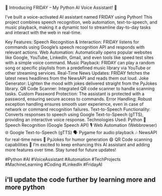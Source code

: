 🚀 Introducing FRIDAY – My Python AI Voice Assistant! 🤖

I’ve built a voice-activated AI assistant named FRIDAY using Python! This project combines speech recognition, web automation, text-to-speech, and music playback, making it a dynamic tool to streamline day-to-day tasks and interact with the web in real-time.

Key Features:
Speech Recognition & Interaction: FRIDAY listens for commands using Google’s speech recognition API and responds with relevant actions.
Web Automation: Automatically opens popular websites like Google, YouTube, LinkedIn, Gmail, and even tools like speed test sites with a simple voice command.
Music Playback: FRIDAY can play a random song or specific playlists from a predefined music library via YouTube or other streaming services.
Real-Time News Updates: FRIDAY fetches the latest news headlines from the NewsAPI and reads them out loud.
Joke Generator: Lighten the mood with jokes delivered straight from the PyJokes library.
QR Code Scanner: Integrated QR code scanner to handle scanning tasks.
Custom Password Protection: The assistant is protected with a password, ensuring secure access to commands.
Error Handling: Robust exception handling ensures smooth user experience, even in case of network or command recognition failures.
Text-to-Speech Functionality: Converts responses to speech using Google Text-to-Speech (gTTS), providing an interactive voice response.
Technologies Used:
Python 🐍
Speech Recognition (Google Speech API) 🎙️
Web Automation (Webbrowser) 🌐
Google Text-to-Speech (gTTS) 🗣️
Pygame for audio playback 🎶
NewsAPI for real-time news 📰
PyJokes for humor generation 😄
QR Code scanning capabilities 🧾
I’m excited to keep enhancing this AI assistant and adding more features over time. Stay tuned for future updates!

#Python #AI #VoiceAssistant #Automation #TechProjects #MachineLearning #Coding #LinkedIn #FridayAI



## i'll update the code further by learning more and more python
